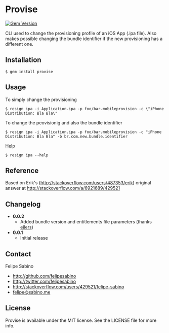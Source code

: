 # Provise

[![Gem Version](https://badge.fury.io/rb/provise.svg)](http://badge.fury.io/rb/provise)

CLI used to change the provisioning profile of an iOS App (.ipa file). Also makes possible changing the bundle identifier if the new provisioning has a different one.

## Installation
```
$ gem install provise
```

## Usage

To simply change the provisioning

```
$ resign ipa -i Application.ipa -p foo/bar.mobileprovision -c \"iPhone Distribution: Bla Bla\"
```

To change the peovisionig and also the bundle identifier
```
$ resign ipa -i Application.ipa -p foo/bar.mobileprovision -c "iPhone Distribution: Bla Bla" -b br.com.new.bundle.identifier
```

Help

```
$ resign ipa --help
```

## Reference

Based on Erik's (http://stackoverflow.com/users/487353/erik) original answer at
http://stackoverflow.com/a/6921689/429521


## Changelog

- **0.0.2**
  - Added bundle version and entitlements file parameters (thanks [eilers](https://github.com/eilers))
- **0.0.1**
  - Initial release

## Contact

Felipe Sabino

- http://github.com/felipesabino
- http://twitter.com/felipesabino
- http://stackoverflow.com/users/429521/felipe-sabino
- felipe@sabino.me

## License

Provise is available under the MIT license. See the LICENSE file for more info.
